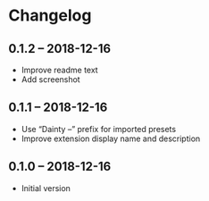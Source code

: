 # Changelog

## 0.1.2 – 2018-12-16

- Improve readme text
- Add screenshot

## 0.1.1 – 2018-12-16

- Use “Dainty –” prefix for imported presets
- Improve extension display name and description

## 0.1.0 – 2018-12-16

- Initial version
